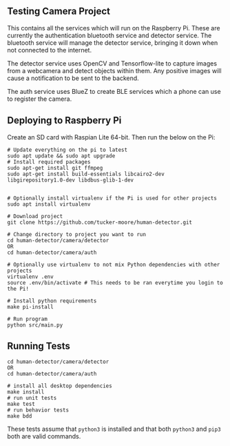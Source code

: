 
## Testing Camera Project

This contains all the services which will run on the Raspberry Pi. These are currently the authentication bluetooth service and detector service. The bluetooth service will manage the detector service, bringing it down when not connected to the internet.

The detector service uses OpenCV and Tensorflow-lite to capture images from a webcamera and detect objects within them. Any positive images will cause a notification to be sent to the backend.

The auth service uses BlueZ to create BLE services which a phone can use to register the camera.

## Deploying to Raspberry Pi

Create an SD card with Raspian Lite 64-bit. Then run the below on the Pi:

```
# Update everything on the pi to latest
sudo apt update && sudo apt upgrade
# Install required packages
sudo apt-get install git ffmpeg
sudo apt-get install build-essentials libcairo2-dev libgirepository1.0-dev libdbus-glib-1-dev


# Optionally install virtualenv if the Pi is used for other projects
sudo apt install virtualenv

# Download project
git clone https://github.com/tucker-moore/human-detector.git

# Change directory to project you want to run
cd human-detector/camera/detector
OR
cd human-detector/camera/auth

# Optionally use virtualenv to not mix Python dependencies with other projects
virtualenv .env
source .env/bin/activate # This needs to be ran everytime you login to the Pi!

# Install python requirements
make pi-install

# Run program
python src/main.py
```

## Running Tests

```
cd human-detector/camera/detector
OR
cd human-detector/camera/auth

# install all desktop dependencies
make install
# run unit tests
make test
# run behavior tests
make bdd
```

These tests assume that `python3` is installed and that both `python3` and `pip3` both are valid commands.